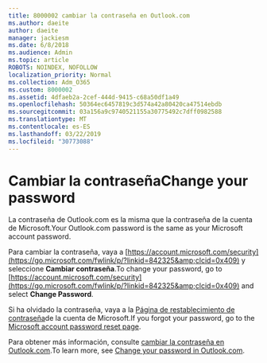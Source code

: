 ```yaml
---
title: 8000002 cambiar la contraseña en Outlook.com
ms.author: daeite
author: daeite
manager: jackiesm
ms.date: 6/8/2018
ms.audience: Admin
ms.topic: article
ROBOTS: NOINDEX, NOFOLLOW
localization_priority: Normal
ms.collection: Adm_O365
ms.custom: 8000002
ms.assetid: 4dfaeb2a-2cef-444d-9415-c68a50df1a49
ms.openlocfilehash: 50364ec6457819c3d574a42a80420ca47514ebdb
ms.sourcegitcommit: 03a156a9c9740521155a30775492c7dff0982588
ms.translationtype: MT
ms.contentlocale: es-ES
ms.lasthandoff: 03/22/2019
ms.locfileid: "30773088"
---
```

# <a name="change-your-password"></a><span data-ttu-id="f12fa-102">Cambiar la contraseña</span><span class="sxs-lookup"><span data-stu-id="f12fa-102">Change your password</span></span>

<span data-ttu-id="f12fa-103">La contraseña de Outlook.com es la misma que la contraseña de la cuenta de Microsoft.</span><span class="sxs-lookup"><span data-stu-id="f12fa-103">Your Outlook.com password is the same as your Microsoft account password.</span></span>
  
<span data-ttu-id="f12fa-104">Para cambiar la contraseña, vaya a [https://account.microsoft.com/security](https://go.microsoft.com/fwlink/p/?linkid=842325&amp;clcid=0x409) y seleccione **Cambiar contraseña**.</span><span class="sxs-lookup"><span data-stu-id="f12fa-104">To change your password, go to [https://account.microsoft.com/security](https://go.microsoft.com/fwlink/p/?linkid=842325&amp;clcid=0x409) and select **Change Password**.</span></span> 
  
<span data-ttu-id="f12fa-105">Si ha olvidado la contraseña, vaya a la [Página de restablecimiento de contraseña](https://go.microsoft.com/fwlink/p/?linkid=841909)de la cuenta de Microsoft.</span><span class="sxs-lookup"><span data-stu-id="f12fa-105">If you forgot your password, go to the [Microsoft account password reset page](https://go.microsoft.com/fwlink/p/?linkid=841909).</span></span>
  
<span data-ttu-id="f12fa-106">Para obtener más información, consulte [cambiar la contraseña en Outlook.com](https://go.microsoft.com/fwlink/?linkid=873109).</span><span class="sxs-lookup"><span data-stu-id="f12fa-106">To learn more, see [Change your password in Outlook.com](https://go.microsoft.com/fwlink/?linkid=873109).</span></span>
  

